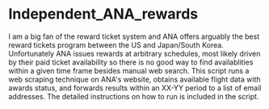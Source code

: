 # Independent_ANA_rewards

I am a big fan of the reward ticket system and ANA offers arguably the best reward tickets program between the US and Japan/South Korea. Unfortunately ANA issues rewards at arbitrary schedules, most likely driven by their paid ticket availability so there is no good way to find availablities within a given time frame besides manual web search. This script runs a web scraping technique on ANA's website, obtains available flight data with awards status, and forwards results within an XX-YY period to a list of email addresses. The detailed instructions on how to run is included in the script.